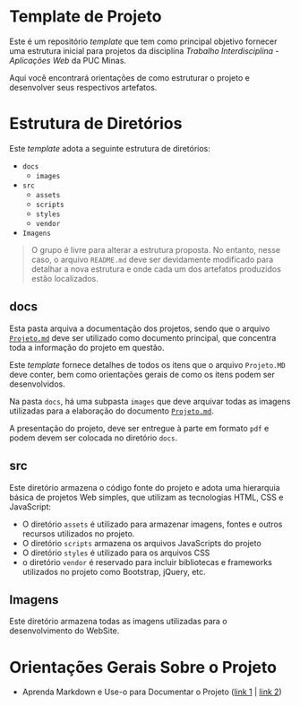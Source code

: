 # Template de Projeto

Este é um repositório _template_ que tem como principal objetivo
fornecer uma estrutura inicial para projetos da disciplina _Trabalho
Interdisciplina - Aplicações Web_ da PUC Minas.

Aqui você encontrará orientações de como estruturar o projeto e
desenvolver seus respectivos artefatos.

# Estrutura de Diretórios

Este _template_ adota a seguinte estrutura de diretórios:

- `docs`
  - `images`
- `src`
  - `assets`
  - `scripts`
  - `styles`
  - `vendor`
- `Imagens`

> O grupo é livre para alterar a estrutura proposta. No entanto, nesse
> caso, o arquivo `README.md` deve ser devidamente modificado para
> detalhar a nova estrutura e onde cada um dos artefatos produzidos
> estão localizados.

## docs

Esta pasta arquiva a documentação dos projetos, sendo que o arquivo
[`Projeto.md`](docs/Projeto.md) deve ser utilizado como documento principal, que concentra
toda a informação do projeto em questão.

Este _template_ fornece detalhes de todos os itens  que o arquivo
`Projeto.MD` deve conter, bem como orientações gerais de como os itens
podem ser desenvolvidos.

Na pasta `docs`, há uma subpasta `images` que deve arquivar todas as
imagens utilizadas para a elaboração do documento [`Projeto.md`](docs/Projeto.md).

A presentação do projeto, deve ser entregue à parte em formato `pdf` e
podem devem ser colocada no diretório `docs`.

## src

Este diretório armazena o código fonte do projeto e adota uma hierarquia
básica de projetos Web simples, que utilizam as tecnologias HTML, CSS e
JavaScript:

- O diretório `assets` é utilizado para armazenar imagens, fontes e
  outros recursos utilizados no projeto. 
- O diretório `scripts` armazena os arquivos JavaScripts do projeto
- O diretório `styles` é utilizado para os arquivos CSS
- o diretório `vendor` é reservado para incluir bibliotecas e frameworks
  utilizados no projeto como Bootstrap, jQuery, etc.
  
## Imagens

Este diretório armazena todas as imagens utilizadas para o desenvolvimento do WebSite.

# Orientações Gerais Sobre o Projeto


- Aprenda Markdown e Use-o para Documentar o Projeto  ([link
  1](https://guides.github.com/features/mastering-markdown/) | [link
2](https://help.github.com/pt/github/writing-on-github/getting-started-with-writing-and-formatting-on-github)) 
